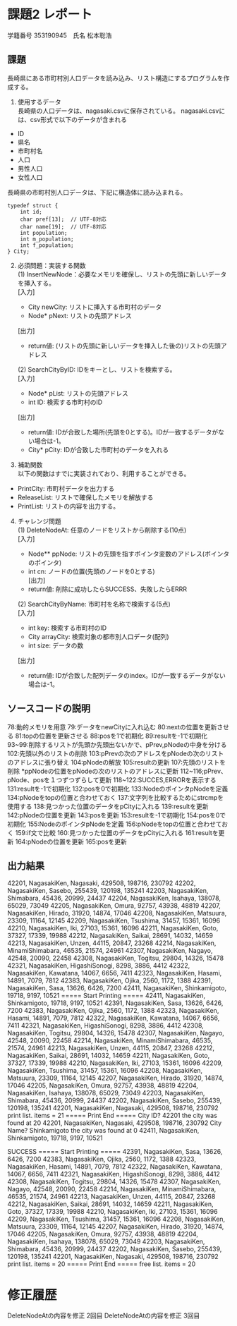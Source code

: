 # 課題2 レポート
学籍番号 353190945　氏名 松本聡浩


## 課題
長崎県にある市町村別人口データを読み込み、リスト構造にするプログラムを作成する。

1. 使用するデータ  
長崎県の人口データは、nagasaki.csvに保存されている。
nagasaki.csvには、csv形式で以下のデータが含まれる
- ID
- 県名
- 市町村名
- 人口
- 男性人口
- 女性人口

長崎県の市町村別人口データは、下記に構造体に読み込まれる。
```
typedef struct {
    int id;
    char pref[13];  // UTF-8対応
    char name[19];  // UTF-8対応
    int population;
    int m_population;
    int f_population;
} City;
```

2. 必須問題：実装する関数  
(1) InsertNewNode：必要なメモリを確保し、リストの先頭に新しいデータを挿入する。  
    [入力]
    - City newCity: リストに挿入する市町村のデータ
    - Node* pNext: リストの先頭アドレス  

    [出力]  
    - return値: (リストの先頭に新しいデータを挿入した後の)リストの先頭アドレス

    (2) SearchCityByID: IDをキーとし、リストを検索する。  
    [入力]  
    - Node* pList: リストの先頭アドレス
    - int ID: 検索する市町村のID 
    
    [出力]  
    - return値: IDが合致した場所(先頭を0とする)。IDが一致するデータがない場合は-1。  
    - City* pCity: IDが合致した市町村のデータを入れる

3. 補助関数  
以下の関数はすでに実装されており、利用することができる。  
- PrintCity: 市町村データを出力する
- ReleaseList: リストで確保したメモリを解放する
- PrintList: リストの内容を出力する。

4. チャレンジ問題  
(1) DeleteNodeAt: 任意のノードをリストから削除する(10点)  
    [入力]  
    - Node** ppNode: リストの先頭を指すポインタ変数のアドレス(ポインタのポインタ)  
    - int cn: ノードの位置(先頭のノードを0とする)  
    [出力]  
    - return値: 削除に成功したらSUCCESS、失敗したらERRR  

    (2) SearchCityByName: 市町村を名称で検索する(5点)  
    [入力]
    - int key: 検索する市町村のID
    - City arrayCity: 検索対象の都市別人口データ(配列)
    - int size: データの数  

    [出力]  
    - return値: IDが合致した配列データのindex。IDが一致するデータがない場合は-1。

## ソースコードの説明
<InsertNewNode>
78:動的メモリを用意
79:データをnewCityに入れ込む
80:nextの位置を更新させる
81:topの位置を更新させる

<DeleteNodeAt>
88:posを1で初期化
89:resultを-1で初期化
93~99:削除するリストが先頭か先頭出ないかで、pPrev,pNodeの中身を分ける
102:先頭以外のリストの削除
103:pPrevの次のアドレスをpNodeの次のリストのアドレスに張り替え
104:pNodeの解放
105:resultの更新
107:先頭のリストを削除
*ppNodeの位置をpNodeの次のリストのアドレスに更新
112~116;pPrev、pNode、posを１つずつずらして更新
118~122:SUCCES,ERRORを表示する

<SearchCityByName>
131:resultを-1で初期化
132:posを0で初期化
133:NodeのポインタpNodeを定義
134:pNodeをtopの位置と合わせておく
137:文字列を比較するためにstrcmpを使用する
138:見つかった位置のデータをpCityに入れる
139:resultを更新
142:pNodeの位置を更新
143:posを更新

<SearchCityByID>
153:resultを-1で初期化
154:posを0で初期化
155:NodeのポインタpNodeを定義
156:pNodeをtopの位置と合わせておく
159:if文で比較
160:見つかった位置のデータをpCityに入れる
161:resultを更新
164:pNodeの位置を更新
165:posを更新

## 出力結果
42201, NagasakiKen, Nagasaki, 429508, 198716, 230792
42202, NagasakiKen, Sasebo, 255439, 120198, 135241
42203, NagasakiKen, Shimabara, 45436, 20999, 24437
42204, NagasakiKen, Isahaya, 138078, 65029, 73049
42205, NagasakiKen, Omura, 92757, 43938, 48819
42207, NagasakiKen, Hirado, 31920, 14874, 17046
42208, NagasakiKen, Matsuura, 23309, 11164, 12145
42209, NagasakiKen, Tsushima, 31457, 15361, 16096
42210, NagasakiKen, Iki, 27103, 15361, 16096
42211, NagasakiKen, Goto, 37327, 17339, 19988
42212, NagasakiKen, Saikai, 28691, 14032, 14659
42213, NagasakiKen, Unzen, 44115, 20847, 23268
42214, NagasakiKen, MinamiShimabara, 46535, 21574, 24961
42307, NagasakiKen, Nagayo, 42548, 20090, 22458
42308, NagasakiKen, Togitsu, 29804, 14326, 15478
42321, NagasakiKen, HigashiSonogi, 8298, 3886, 4412
42322, NagasakiKen, Kawatana, 14067, 6656, 7411
42323, NagasakiKen, Hasami, 14891, 7079, 7812
42383, NagasakiKen, Ojika, 2560, 1172, 1388
42391, NagasakiKen, Sasa, 13626, 6426, 7200
42411, NagasakiKen, Shinkamigoto, 19718, 9197, 10521
===== Start Printing =====
42411, NagasakiKen, Shinkamigoto, 19718, 9197, 10521
42391, NagasakiKen, Sasa, 13626, 6426, 7200
42383, NagasakiKen, Ojika, 2560, 1172, 1388
42323, NagasakiKen, Hasami, 14891, 7079, 7812
42322, NagasakiKen, Kawatana, 14067, 6656, 7411
42321, NagasakiKen, HigashiSonogi, 8298, 3886, 4412
42308, NagasakiKen, Togitsu, 29804, 14326, 15478
42307, NagasakiKen, Nagayo, 42548, 20090, 22458
42214, NagasakiKen, MinamiShimabara, 46535, 21574, 24961
42213, NagasakiKen, Unzen, 44115, 20847, 23268
42212, NagasakiKen, Saikai, 28691, 14032, 14659
42211, NagasakiKen, Goto, 37327, 17339, 19988
42210, NagasakiKen, Iki, 27103, 15361, 16096
42209, NagasakiKen, Tsushima, 31457, 15361, 16096
42208, NagasakiKen, Matsuura, 23309, 11164, 12145
42207, NagasakiKen, Hirado, 31920, 14874, 17046
42205, NagasakiKen, Omura, 92757, 43938, 48819
42204, NagasakiKen, Isahaya, 138078, 65029, 73049
42203, NagasakiKen, Shimabara, 45436, 20999, 24437
42202, NagasakiKen, Sasebo, 255439, 120198, 135241
42201, NagasakiKen, Nagasaki, 429508, 198716, 230792
print list. items = 21
===== Print End =====
City ID? 42201
the city was found at 20
42201, NagasakiKen, Nagasaki, 429508, 198716, 230792
City Name? Shinkamigoto
the city was found at 0
42411, NagasakiKen, Shinkamigoto, 19718, 9197, 10521

SUCCESS
===== Start Printing =====
42391, NagasakiKen, Sasa, 13626, 6426, 7200
42383, NagasakiKen, Ojika, 2560, 1172, 1388
42323, NagasakiKen, Hasami, 14891, 7079, 7812
42322, NagasakiKen, Kawatana, 14067, 6656, 7411
42321, NagasakiKen, HigashiSonogi, 8298, 3886, 4412
42308, NagasakiKen, Togitsu, 29804, 14326, 15478
42307, NagasakiKen, Nagayo, 42548, 20090, 22458
42214, NagasakiKen, MinamiShimabara, 46535, 21574, 24961
42213, NagasakiKen, Unzen, 44115, 20847, 23268
42212, NagasakiKen, Saikai, 28691, 14032, 14659
42211, NagasakiKen, Goto, 37327, 17339, 19988
42210, NagasakiKen, Iki, 27103, 15361, 16096
42209, NagasakiKen, Tsushima, 31457, 15361, 16096
42208, NagasakiKen, Matsuura, 23309, 11164, 12145
42207, NagasakiKen, Hirado, 31920, 14874, 17046
42205, NagasakiKen, Omura, 92757, 43938, 48819
42204, NagasakiKen, Isahaya, 138078, 65029, 73049
42203, NagasakiKen, Shimabara, 45436, 20999, 24437
42202, NagasakiKen, Sasebo, 255439, 120198, 135241
42201, NagasakiKen, Nagasaki, 429508, 198716, 230792
print list. items = 20
===== Print End =====
free list. items = 20
# 修正履歴
 DeleteNodeAtの内容を修正 2回目
 DeleteNodeAtの内容を修正 3回目
